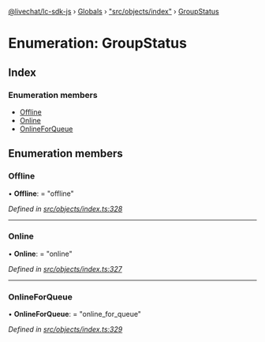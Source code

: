 [@livechat/lc-sdk-js](../README.md) › [Globals](../globals.md) › ["src/objects/index"](../modules/_src_objects_index_.md) › [GroupStatus](_src_objects_index_.groupstatus.md)

# Enumeration: GroupStatus

## Index

### Enumeration members

* [Offline](_src_objects_index_.groupstatus.md#offline)
* [Online](_src_objects_index_.groupstatus.md#online)
* [OnlineForQueue](_src_objects_index_.groupstatus.md#onlineforqueue)

## Enumeration members

###  Offline

• **Offline**: = "offline"

*Defined in [src/objects/index.ts:328](https://github.com/livechat/lc-sdk-js/blob/adb7bb1/src/objects/index.ts#L328)*

___

###  Online

• **Online**: = "online"

*Defined in [src/objects/index.ts:327](https://github.com/livechat/lc-sdk-js/blob/adb7bb1/src/objects/index.ts#L327)*

___

###  OnlineForQueue

• **OnlineForQueue**: = "online_for_queue"

*Defined in [src/objects/index.ts:329](https://github.com/livechat/lc-sdk-js/blob/adb7bb1/src/objects/index.ts#L329)*
